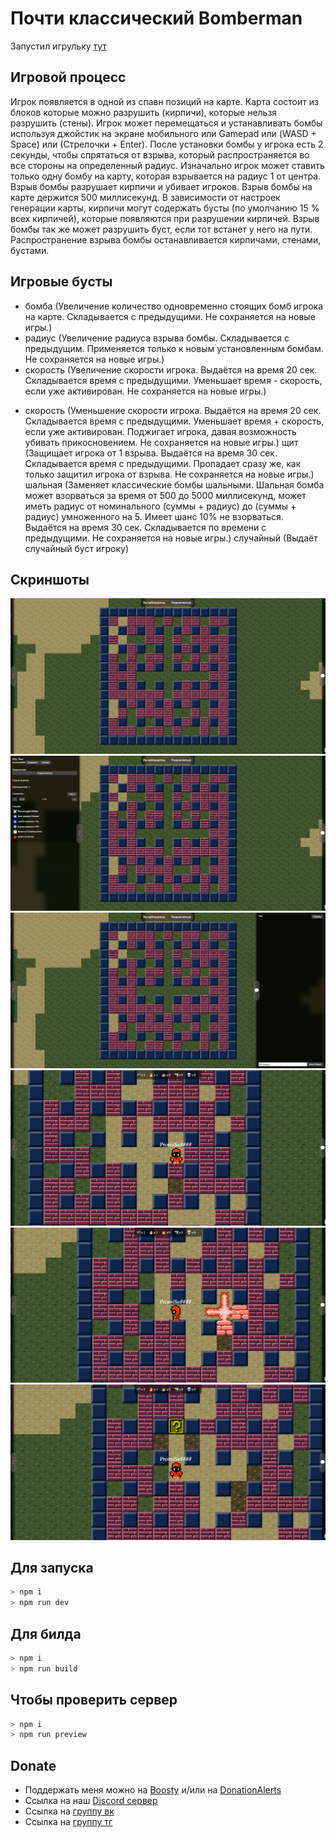 # Почти классический Bomberman

Запустил игрульку [тут](https://openbomber.ru)

## Игровой процесс
Игрок появляется в одной из спавн позиций на карте. Карта состоит из блоков которые можно разрушить (кирпичи), которые нельзя разрушить (стены). Игрок может перемещаться и устанавливать бомбы используя джойстик на экране мобильного или Gamepad или (WASD + Space) или (Стрелочки + Enter). После установки бомбы у игрока есть 2 секунды, чтобы спрятаться от взрыва, который распространяется во все стороны на определенный радиус. Изначально игрок может ставить только одну бомбу на карту, которая взрывается на радиус 1 от центра. Взрыв бомбы разрушает кирпичи и убивает игроков. Взрыв бомбы на карте держится 500 миллисекунд. В зависимости от настроек генерации карты, кирпичи могут содержать бусты (по умолчанию 15 % всех кирпичей), которые появляются при разрушении кирпичей.  Взрыв бомбы так же может разрушить буст, если тот встанет у него на пути. Распространение взрыва бомбы останавливается кирпичами, стенами, бустами. 

## Игровые бусты
+ бомба (Увеличение количество одновременно стоящих бомб игрока на карте. Складывается с предыдущими. Не сохраняется на новые игры.)
+ радиус (Увеличение радиуса взрыва бомбы. Складывается с предыдущим. Применяется только к новым установленным бомбам. Не сохраняется на новые игры.)
+ скорость (Увеличение скорости игрока. Выдаётся на время 20 сек. Складывается время с предыдущими. Уменьшает время - скорость, если уже активирован. Не сохраняется на новые игры.)
- скорость (Уменьшение скорости игрока. Выдаётся на время 20 сек. Складывается время с предыдущими.  Уменьшает время + скорость, если уже активирован. Поджигает игрока, давая возможность убивать прикосновением.  Не сохраняется на новые игры.)
щит (Защищает игрока от 1 взрыва. Выдаётся на время 30 сек. Складывается время с предыдущими. Пропадает сразу же, как только защитил игрока от взрыва. Не сохраняется на новые игры.)
шальная (Заменяет классические бомбы шальными. Шальная бомба может взорваться за время от 500 до 5000 миллисекунд, может иметь радиус от номинального (суммы + радиус) до (суммы + радиус) умноженного на 5. Имеет шанс 10% не взорваться. Выдаётся на время 30 сек. Складывается по времени с предыдущими. Не сохраняется на новые игры.)
случайный (Выдаёт случайный буст игроку)

## Скриншоты
![](screen/screen1.png)
![](screen/screen2.png)
![](screen/screen3.png)
![](screen/screen4.png)
![](screen/screen5.png)
![](screen/screen6.png)


## Для запуска 
```bash
> npm i
> npm run dev
```

## Для билда
```bash
> npm i
> npm run build
```

## Чтобы проверить сервер
```bash
> npm i
> npm run preview
```

## Donate
- Поддержать меня можно на [Boosty](https://boosty.to/vic_dev) и/или на [DonationAlerts](https://www.donationalerts.com/r/promise")
- Ссылка на наш [Discord сервер](https://discord.gg/gwh58DTe)
- Ссылка на [группу вк](https://vk.com/openbomber)
- Ссылка на [группу тг]("https://t.me/gameopenbomber)

